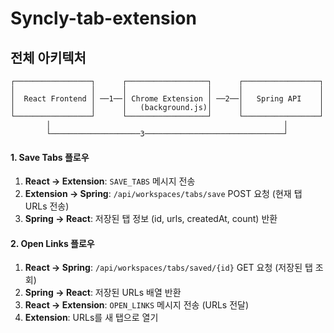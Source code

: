 # Syncly-tab-extension

## 전체 아키텍처

```
┌─────────────────┐      ┌──────────────────┐      ┌─────────────────┐
│                 │      │                  │      │                 │
│  React Frontend │ ──1──│ Chrome Extension │ ──2──│   Spring API    │
│                 │      │   (background.js)│      │                 │
└─────────────────┘      └──────────────────┘      └─────────────────┘
        │                                                    │
        └────────────────────3───────────────────────────────┘
```

#### 1. Save Tabs 플로우
1. **React → Extension**: `SAVE_TABS` 메시지 전송
2. **Extension → Spring**: `/api/workspaces/tabs/save` POST 요청 (현재 탭 URLs 전송)
3. **Spring → React**: 저장된 탭 정보 (id, urls, createdAt, count) 반환

#### 2. Open Links 플로우
1. **React → Spring**: `/api/workspaces/tabs/saved/{id}` GET 요청 (저장된 탭 조회)
2. **Spring → React**: 저장된 URLs 배열 반환
3. **React → Extension**: `OPEN_LINKS` 메시지 전송 (URLs 전달)
4. **Extension**: URLs를 새 탭으로 열기